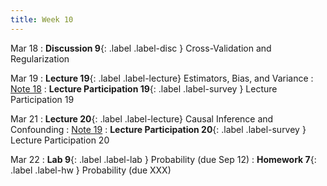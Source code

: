 ```yaml
---
title: Week 10
---
```


Mar 18
: **Discussion 9**{: .label .label-disc } Cross-Validation and Regularization

Mar 19
: **Lecture 19**{: .label .label-lecture} Estimators, Bias, and Variance
    : [Note 18](https://ds100.org/course-notes/probability_2/probability_2.html)
: **Lecture Participation 19**{: .label .label-survey } Lecture Participation 19

Mar 21
: **Lecture 20**{: .label .label-lecture} Causal Inference and Confounding
    : [Note 19](https://ds100.org/course-notes/inference_causality/inference_causality.html)
: **Lecture Participation 20**{: .label .label-survey } Lecture Participation 20


Mar 22
: **Lab 9**{: .label .label-lab }  Probability (due Sep 12)
: **Homework 7**{: .label .label-hw } Probability (due XXX)